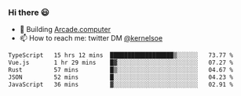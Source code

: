 ### Hi there 😃

- 🔨 Building [Arcade.computer](https://arcade.computer)
- 📫 How to reach me: twitter DM [@kernelsoe](https://twitter.com/kernelsoe)

<!--START_SECTION:waka-->

```txt
TypeScript   15 hrs 12 mins  ██████████████████▒░░░░░░   73.77 %
Vue.js       1 hr 29 mins    █▓░░░░░░░░░░░░░░░░░░░░░░░   07.27 %
Rust         57 mins         █▒░░░░░░░░░░░░░░░░░░░░░░░   04.67 %
JSON         52 mins         █░░░░░░░░░░░░░░░░░░░░░░░░   04.23 %
JavaScript   36 mins         ▓░░░░░░░░░░░░░░░░░░░░░░░░   02.91 %
```

<!--END_SECTION:waka-->

